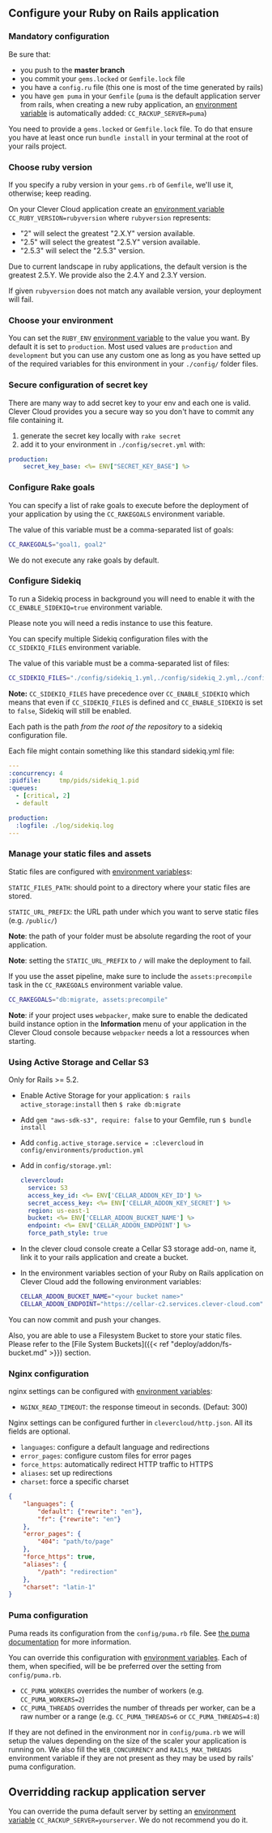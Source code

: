## Configure your Ruby on Rails application
### Mandatory configuration

Be sure that:

* you push to the <strong>master branch</strong>
* you commit your `gems.locked` or `Gemfile.lock` file
* you have a `config.ru` file (this one is most of the time generated by rails)
* you have `gem puma` in your `Gemfile` (`puma` is the default application server from rails, when creating a new ruby application, an [environment variable](#setting-up-environment-variables-on-clever-cloud) is automatically added: `CC_RACKUP_SERVER=puma`)

You need to provide a `gems.locked` or `Gemfile.lock` file. To do that ensure you have at least once run `bundle install` in your terminal at the root of your rails project.

### Choose ruby version

If you specify a ruby version in your `gems.rb` of `Gemfile`, we'll use it, otherwise; keep reading.

On your Clever Cloud application create an [environment variable](#setting-up-environment-variables-on-clever-cloud) `CC_RUBY_VERSION=rubyversion` where `rubyversion` represents:

 * "2" will select the greatest "2.X.Y" version available.
 * "2.5" will select the greatest "2.5.Y" version available.
 * "2.5.3" will select the "2.5.3" version.

Due to current landscape in ruby applications, the default version is the greatest 2.5.Y. We provide also the 2.4.Y and 2.3.Y version.

If given `rubyversion` does not match any available version, your deployment will fail.

### Choose your environment

You can set the `RUBY_ENV` [environment variable](#setting-up-environment-variables-on-clever-cloud) to the value you want. By default it is set to `production`.
Most used values are `production` and `development` but you can use any custom one as long as you have setted up of the required variables for this environment in your `./config/` folder files.

### Secure configuration of secret key

There are many way to add secret key to your env and each one is valid. Clever Cloud provides you a secure way so you don't have to commit any file containing it.

1. generate the secret key locally with `rake secret`
2. add it to your environment in `./config/secret.yml` with:

  ```yaml
  production:
      secret_key_base: <%= ENV["SECRET_KEY_BASE"] %>
  ```

### Configure Rake goals

You can specify a list of rake goals to execute before the deployment of your application by using the `CC_RAKEGOALS` environment variable.

The value of this variable must be a comma-separated list of goals:

```bash
CC_RAKEGOALS="goal1, goal2"
```

We do not execute any rake goals by default.

### Configure Sidekiq

To run a Sidekiq process in background you will need to enable it with the `CC_ENABLE_SIDEKIQ=true` environment variable.

Please note you will need a redis instance to use this feature.

You can specify multiple Sidekiq configuration files with the `CC_SIDEKIQ_FILES` environment variable.

The value of this variable must be a comma-separated list of files:

```bash
CC_SIDEKIQ_FILES="./config/sidekiq_1.yml,./config/sidekiq_2.yml,./config/sidekiq_3.yml"
```

**Note:** `CC_SIDEKIQ_FILES` have precedence over `CC_ENABLE_SIDEKIQ` which means that even if `CC_SIDEKIQ_FILES` is defined and `CC_ENABLE_SIDEKIQ` is set to `false`, Sidekiq will still be enabled.

Each path is the path *from the root of the repository* to a sidekiq configuration file.

Each file might contain something like this standard sidekiq.yml file:

```yaml
---
:concurrency: 4
:pidfile:     tmp/pids/sidekiq_1.pid
:queues:
  - [critical, 2]
  - default

production:
  :logfile: ./log/sidekiq.log
---
```

### Manage your static files and assets

Static files are configured with [environment variables](#setting-up-environment-variables-on-clever-cloud)s:

`STATIC_FILES_PATH`: should point to a directory where your static files are stored.

`STATIC_URL_PREFIX`: the URL path under which you want to serve static files (e.g. `/public/`)

**Note**: the path of your folder must be absolute regarding the root of your application.

**Note**: setting the `STATIC_URL_PREFIX` to `/` will make the deployment to fail.

If you use the asset pipeline, make sure to include the `assets:precompile` task in the `CC_RAKEGOALS` environment variable value.

```bash
CC_RAKEGOALS="db:migrate, assets:precompile"
```

**Note**: if your project uses `webpacker`, make sure to enable the dedicated build instance option in the **Information** menu of your application in the Clever Cloud console because `webpacker` needs a lot a ressources when starting.

### Using Active Storage and Cellar S3

Only for Rails >= 5.2.

- Enable Active Storage for your application: `$ rails active_storage:install` then `$ rake db:migrate`
- Add `gem "aws-sdk-s3", require: false` to your Gemfile, run `$ bundle install`
- Add `config.active_storage.service = :clevercloud` in `config/environments/production.yml`
- Add in `config/storage.yml`:

  ```yaml
  clevercloud:
    service: S3
    access_key_id: <%= ENV['CELLAR_ADDON_KEY_ID'] %>
    secret_access_key: <%= ENV['CELLAR_ADDON_KEY_SECRET'] %>
    region: us-east-1
    bucket: <%= ENV['CELLAR_ADDON_BUCKET_NAME'] %>
    endpoint: <%= ENV['CELLAR_ADDON_ENDPOINT'] %>
    force_path_style: true
  ```

- In the clever cloud console create a Cellar S3 storage add-on, name it, link it to your rails application and create a bucket.
- In the environment variables section of your Ruby on Rails application on Clever Cloud add the following environment variables:

  ```bash
  CELLAR_ADDON_BUCKET_NAME="<your bucket name>"
  CELLAR_ADDON_ENDPOINT="https://cellar-c2.services.clever-cloud.com"
  ```

You can now commit and push your changes.

Also, you are able to use a Filesystem Bucket to store your static files. Please refer to the
[File System Buckets]({{< ref "deploy/addon/fs-bucket.md" >}}) section.

### Nginx configuration

nginx settings can be configured with [environment variables](#setting-up-environment-variables-on-clever-cloud):

 - `NGINX_READ_TIMEOUT`: the response timeout in seconds. (Defaut: 300)

Nginx settings can be configured further in `clevercloud/http.json`. All its fields are optional.

 - `languages`: configure a default language and redirections
 - `error_pages`: configure custom files for error pages
 - `force_https`: automatically redirect HTTP traffic to HTTPS
 - `aliases`: set up redirections
 - `charset`: force a specific charset

```json
{
    "languages": {
        "default": {"rewrite": "en"},
        "fr": {"rewrite": "en"}
    },
    "error_pages": {
        "404": "path/to/page"
    },
    "force_https": true,
    "aliases": {
        "/path": "redirection"
    },
    "charset": "latin-1"
}
```

### Puma configuration

Puma reads its configuration from the `config/puma.rb` file. See [the puma documentation](https://GitHub.com/puma/puma/blob/master/README.md) for more information.

You can override this configuration with [environment variables](#setting-up-environment-variables-on-clever-cloud).
Each of them, when specified, will be be preferred over the setting from `config/puma.rb`. 

* `CC_PUMA_WORKERS` overrides the number of workers (e.g. `CC_PUMA_WORKERS=2`)
* `CC_PUMA_THREADS` overrides the number of threads per worker, can be a raw number or a range (e.g. `CC_PUMA_THREADS=6` or `CC_PUMA_THREADS=4:8`)

If they are not defined in the environment nor in `config/puma.rb` we will setup the values depending on the size of the scaler your application is running on.
We also fill the `WEB_CONCURRENCY` and `RAILS_MAX_THREADS` environment variable if they are not present as they may be used by rails' puma configuration.

## Overridding rackup application server

You can override the puma default server by setting an [environment variable](#setting-up-environment-variables-on-clever-cloud) `CC_RACKUP_SERVER=yourserver`. We do not recommend you do it.
